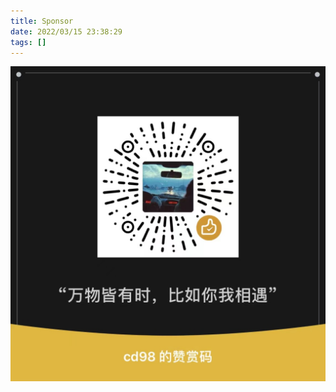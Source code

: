 ```yaml
---
title: Sponsor
date: 2022/03/15 23:38:29
tags: []
---
```


![Sponsor By WeChat](./index/sponsor.jpeg)